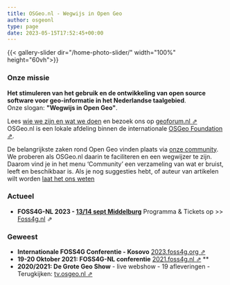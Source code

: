 ```yaml
---
title: OSGeo.nl - Wegwijs in Open Geo
author: osgeonl
type: page
date: 2023-05-15T17:52:45+00:00
---
```


  
{{< gallery-slider dir="/home-photo-slider/" width="100%" height="60vh">}}
<!--  no-fa="true" no-jquery="true"  -->

### Onze missie

**Het stimuleren van het gebruik en de ontwikkeling van 
open source software voor geo-informatie in het Nederlandse taalgebied**.  
Onze slogan: **"Wegwijs in Open Geo"**.

Lees [wie we zijn en wat we doen][1] en bezoek ons op [geoforum.nl &neArr;][2]  
OSGeo.nl is een lokale afdeling binnen de internationale
[OSGeo Foundation &neArr;](https://osgeo.org).

De belangrijkste zaken rond Open Geo vinden plaats via [onze community][1].
We proberen als OSGeo.nl daarin te faciliteren en een wegwijzer te zijn. 
Daarom vind je in het menu &#8216;Community&#8217; een verzameling van wat er 
bruist, leeft en beschikbaar is. Als je nog suggesties hebt, 
of auteur van artikelen wilt worden [laat het ons weten][2]

### Actueel

- **FOSS4G-NL 2023 - [13/14 sept Middelburg](https://foss4g.nl)** Programma & Tickets op >> [Foss4g.nl](https://foss4g.nl) &neArr;

### Geweest

* **Internationale FOSS4G Conferentie - Kosovo** [2023.foss4g.org &neArr;](https://2023.foss4g.org/)
* **19-20 Oktober 2021: FOSS4G-NL conferentie** [2021.foss4g.nl &neArr;](https://2021.foss4g.nl) <span class="wpel-icon wpel-image wpel-icon-19"></span>**  
* **2020/2021: De Grote Geo Show** - live webshow - 19 afleveringen - Terugkijken: [tv.osgeo.nl &neArr;](https://tv.osgeo.nl) <span class="wpel-icon wpel-image wpel-icon-19"></span>   


 [1]: /about/
 [2]: /geoforum-nl/
 [3]: /posts/
